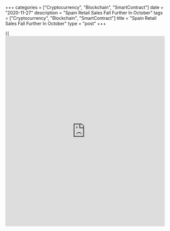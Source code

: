 +++
categories = ["Cryptocurrency", "Blockchain", "SmartContract"]
date = "2020-11-27"
description = "Spain Retail Sales Fall Further In October"
tags = ["Cryptocurrency", "Blockchain", "SmartContract"]
title = "Spain Retail Sales Fall Further In October"
type = "post"
+++

{{<iframe id="large-banner" src="https://www.bounty.group/#slide=19.0" width="100%" height="600" scrolling="no" style="border: 0px solid rgb(216, 221, 230); border-radius: 3px;">}}

Spain retail sales declined further in October, albeit at a softer pace,
data released by the statistical office INE showed on Friday.

Sales adjusted for [calendar](https://www.fintechee.com/web-trader/) effects declined 2.7 percent yearly in
October, following a 3.3 percent fall in the previous month.

On an unadjusted basis, retail sales fell 2.4 percent in October,
following a 2.2 percent decline in the previous month.

On a month-on-month basis, retail sales rose 0.2 percent in October,
after a 0.3 percent decrease in the prior month.

The latest growth was mainly due to the rise in sale of food by 3.0
percent and household equipment by 0.9 percent.

For comments and feedback [contact](https://www.playgroundfx.com/contact/): editorial@rtt[news](https://www.letsplayfx.com/blog/forex-news-website/).com

[Economic News][1]

 **What parts of the world are seeing the best (and worst) economic
performances lately? Click[here][2] to check out our [Econ Scorecard][2]
and find out! See up-to-the-moment [ranking](https://www.playgroundfx.com/blog/crypto-exchange-ranking/)s for the best and worst
performers in [GDP][2], [unemployment rate][3], [inflation][4] and much
more.**

   1. www.rtt[news](https://www.letsplayfx.com/blog/forex-news-website/).com/Content/EconomicNews.aspx
   2. www.rtt[news](https://www.letsplayfx.com/blog/forex-news-website/).com/economic-scorecard/world-rank/GDP/highest-performance.aspx
   3. www.rtt[news](https://www.letsplayfx.com/blog/forex-news-website/).com/economic-scorecard/world-rank/unemployment-rate/lowest-performance.aspx
   4. www.rtt[news](https://www.letsplayfx.com/blog/forex-news-website/).com/economic-scorecard/world-rank/CPI/highest-performance.aspx